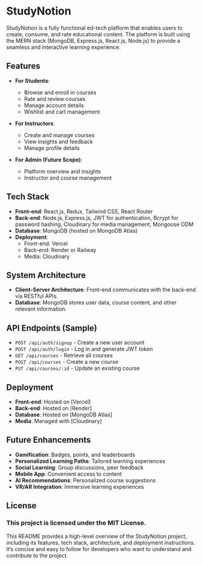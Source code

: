 # StudyNotion

StudyNotion is a fully functional ed-tech platform that enables users to create, consume, and rate educational content. The platform is built using the MERN stack (MongoDB, Express.js, React.js, Node.js) to provide a seamless and interactive learning experience.

## Features

- **For Students**:

  - Browse and enroll in courses
  - Rate and review courses
  - Manage account details
  - Wishlist and cart management

- **For Instructors**:

  - Create and manage courses
  - View insights and feedback
  - Manage profile details

- **For Admin (Future Scope)**:
  - Platform overview and insights
  - Instructor and course management

## Tech Stack

- **Front-end**: React.js, Redux, Tailwind CSS, React Router
- **Back-end**: Node.js, Express.js, JWT for authentication, Bcrypt for password hashing, Cloudinary for media management, Mongoose ODM
- **Database**: MongoDB (hosted on MongoDB Atlas)
- **Deployment**:
  - Front-end: Vercel
  - Back-end: Render or Railway
  - Media: Cloudinary

## System Architecture

- **Client-Server Architecture**: Front-end communicates with the back-end via RESTful APIs.
- **Database**: MongoDB stores user data, course content, and other relevant information.

## API Endpoints (Sample)

- `POST /api/auth/signup` - Create a new user account
- `POST /api/auth/login` - Log in and generate JWT token
- `GET /api/courses` - Retrieve all courses
- `POST /api/courses` - Create a new course
- `PUT /api/courses/:id` - Update an existing course

## Deployment

- **Front-end**: Hosted on [Vercel]
- **Back-end**: Hosted on [Render]
- **Database**: Hosted on [MongoDB Atlas]
- **Media**: Managed with [Cloudinary]

## Future Enhancements

- **Gamification**: Badges, points, and leaderboards
- **Personalized Learning Paths**: Tailored learning experiences
- **Social Learning**: Group discussions, peer feedback
- **Mobile App**: Convenient access to content
- **AI Recommendations**: Personalized course suggestions
- **VR/AR Integration**: Immersive learning experiences

## License

### This project is licensed under the MIT License.

This README provides a high-level overview of the StudyNotion project, including its features, tech stack, architecture, and deployment instructions. It’s concise and easy to follow for developers who want to understand and contribute to the project.
